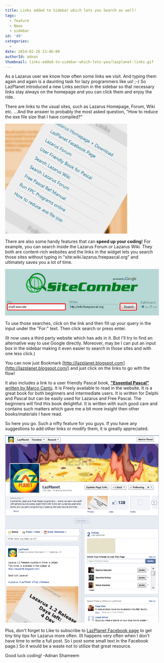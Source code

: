 ```yaml
---
title: Links added to Sidebar which lets you Search as well!
tags:
  - feature
  - News
  - sidebar
id: '49'
categories:
  -
date: 2014-02-26 13:46:00
authorId: adnan
thumbnail: links-added-to-sidebar-which-lets-you/lazplanet-links.gif
---
```


As a Lazarus user we know how often some links we visit. And typing them again and again is a daunting task for lazy programmers like us! ;-) So LazPlanet introduced a new Links section in the sidebar so that necessary links stay always on the homepage and you can click them and enjoy the ride.
<!-- more -->


There are links to the usual sites, such as Lazarus Homepage, Forum, Wiki etc. ...And the answer to probably the most asked question, "How to reduce the exe file size that I have compiled?"


![](links-added-to-sidebar-which-lets-you/lazplanet-links.gif)


There are also some handy features that can **speed up your coding**! For example, you can search inside the Lazarus Forum or Lazarus Wiki. They both are content-rich websites and the links in the widget lets you search those sites without typing in "site:wiki.lazarus.freepascal.org" and ultimately saves you a lot of time.


![](links-added-to-sidebar-which-lets-you/search-lazarus-wiki-lazplanet.png)


To use those searches, click on the link and then fill up your query in the input under the "For:" text. Then click search or press enter.

(It now uses a third party website which has ads in it. But I'll try to find an alternative way to use Google directly. Moreover, may be I can put an input box in the sidebar making it even easier to search in those sites and with one less click.)


You can now just Bookmark [http://lazplanet.blogspot.com](http://lazplanet.blogspot.com/) and just click on the links to go with the flow!

It also includes a link to a user friendly Pascal book, [**"Essential Pascal"** written by Marco Cantù](http://www.marcocantu.com/epascal/). It is Freely available to read in the website. It is a great book for both beginners and intermediate users. It is written for Delphi and Pascal but can be easily used for Lazarus and Free Pascal. The beginners will find this book delightful. It is written with such good care and contains such matters which gave me a bit more insight then other books/materials I have read.

So here you go. Such a nifty feature for you guys. If you have any suggestions to add other links or modify them, it is greatly appreciated.


![](links-added-to-sidebar-which-lets-you/lazplanet-fb-page-preview.gif)

Plus, don't forget to Like to subscribe to [LazPlanet Facebook page](https://www.facebook.com/pages/LazPlanet/394517107328349) to get tiny tiny tips for Lazarus more often. (It happens very often when I don't have time to write a full post. So I post some small text in the Facebook page.) So it would be a waste not to utilize that great resource.

Good luck coding!
\-Adnan Shameem